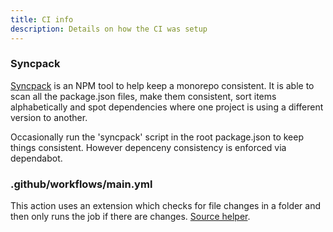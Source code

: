 ```yaml
---
title: CI info
description: Details on how the CI was setup
---
```


### Syncpack

[Syncpack](https://jamiemason.github.io/syncpack/) is an NPM tool to help keep a monorepo consistent. It is able to scan all the package.json files, make them consistent, sort items alphabetically and spot dependencies where one project is using a different version to another. 

Occasionally run the 'syncpack' script in the root package.json to keep things consistent. However depenceny consistency is enforced via dependabot. 

### .github/workflows/main.yml

This action uses an extension which checks for file changes in a folder and then only runs the job if there are changes. [Source helper](https://how.wtf/run-workflow-step-or-job-based-on-file-changes-github-actions.html).
